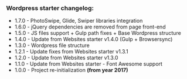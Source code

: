 ### Wordpress starter changelog:

* 1.7.0 - PhotoSwipe, Glide, Swiper libraries integration
* 1.6.0 - jQuery dependencies are removed from page front-end
* 1.5.0 - JS files support + Gulp path fixes + Base Wordpress structure
* 1.4.0 - Update from Websites starter v1.4.0 (Gulp + Browsersync)
* 1.3.0 - Wordpress file structure
* 1.2.1 - Update fixes from Websites starter v1.3.1
* 1.2.0 - Update from Websites starter v1.3.0
* 1.1.0 - Update from Websites starter - Font Awesome support
* 1.0.0 - Project re-initialization **(from year 2017)**